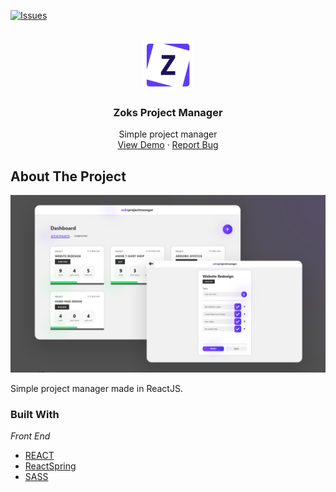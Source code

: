 <div id="top"></div>


[![Issues][issues-shield]][issues-url]



<!-- PROJECT LOGO -->
<br />
<div align="center">
  <a href="https://github.com/Zoksss/zoksprojectmanager">
    <img src="./zpmlogo.png" alt="Logo" width="80" height="80">
  </a>

  <h3 align="center">Zoks Project Manager</h3>

  <p align="center">
    Simple project manager
    <br />
    <a href="https://zoksss.github.io/zoksprojectmanager/">View Demo</a>
    ·
    <a href="https://github.com/Zoksss/zoksprojectmanager/issues">Report Bug</a>
  </p>
</div>



<!-- ABOUT THE PROJECT -->
## About The Project

[![Product Name Screen Shot][product-screenshot]](https://zoksss.github.io/zoksprojectmanager/)


Simple project manager made in ReactJS.



### Built With

*Front End*

* [REACT](https://reactjs.org/)
* [ReactSpring](https://react-spring.dev/)
* [SASS](https://sass-lang.com/)




<!-- MARKDOWN LINKS & IMAGES -->
<!-- https://www.markdownguide.org/basic-syntax/#reference-style-links -->
[stars-shield]: https://img.shields.io/github/stars/othneildrew/Best-README-Template.svg?style=for-the-badge
[stars-url]: https://github.com/Zoksss/zoksprojectmanager/stargazers
[issues-shield]: https://img.shields.io/github/issues/othneildrew/Best-README-Template.svg?style=for-the-badge
[issues-url]: https://github.com/Zoksss/zoksprojectmanager/issues
[license-shield]: https://img.shields.io/github/license/othneildrew/Best-README-Template.svg?style=for-the-badge
[license-url]: https://github.com/othneildrew/Best-README-Template/blob/master/LICENSE.txt
[linkedin-shield]: https://img.shields.io/badge/-LinkedIn-black.svg?style=for-the-badge&logo=linkedin&colorB=555
[product-screenshot]: ./zoksprojectmanager%20test.png
